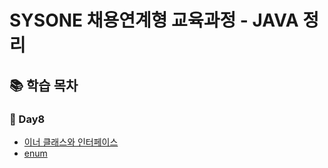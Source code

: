 # SYSONE 채용연계형 교육과정 - JAVA 정리

## 📚 학습 목차

### 📘 Day8
- [이너 클래스와 인터페이스](./day8/innterclass&interface.md)
- [enum](./day8/enum.md)


